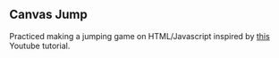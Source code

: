 ## Canvas Jump
Practiced making a jumping game on HTML/Javascript inspired by [this](https://www.youtube.com/watch?v=8uIt9a2XBrw&t=125s) Youtube tutorial.
